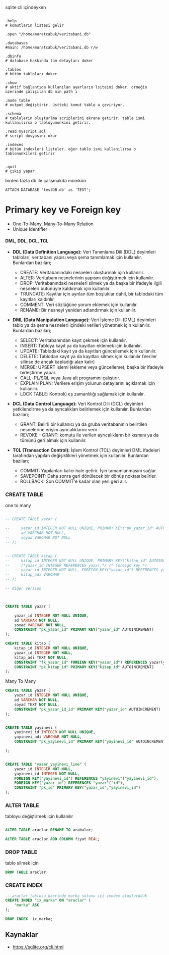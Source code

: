 
sqlite cli içindeyken

```sqlite

.help
# komutların listesi gelir

.open "/home/muratcabuk/veritabani.db"

.databases
#main: /home/muratcabuk/veritabani.db r/w

.dbinfo
# database hakkında tüm detayları doker

.tables
# bütün tabloları doker

.show
# aktif bağlantıda kullanılan ayarların lsiteini doker. orneğin üzerinde çalışılan db nin path i

.mode table
# output değiştirir. üstteki komut table a çeviriyor.

.schema
# tabloların oluşturlma scriplerini ekrana getirir. table ismi kullanılırsa o tabloyununkini getirir.

.read myscript.sql
# script dosyasını okur

.indexes
# bütün indexleri listeler. eğer tablo ismi kullanılırsa o tablonunkileri getirir


.quit 
# çıkış yapar

```
birden fazla db ile çalışmakda mümkün 

```
ATTACH DATABASE 'testDB.db' as 'TEST';
```

# Primary key ve Foreign key
- One-To-Many, Many-To-Many Relation
- Unique Identifier


#### DML, DDL, DCL, TCL

- **DDL (Data Definition Language):** Veri Tanımlama Dili (DDL) deyimleri tabloları, veritabanı yapısı veya şema tanımlamak için kullanılır.
Bunlardan bazıları;

    - CREATE: Veritabanındaki nesneleri oluşturmak için kullanılır.
    - ALTER: Veritabanı nesnelerinin yapısını değiştirmek için kullanılır.
    - DROP: Veritabanındaki nesneleri silmek ya da başka bir ifadeyle ilgili nesneleri bütünüyle kaldırmak için kullanılır.
    - TRUNCATE: Kayıtlar için ayrılan tüm boşluklar dahil, bir tablodaki tüm kayıtları kaldırılır
    - COMMENT: Veri sözlüğüne yorum eklemek için kullanılır.
    - RENAME: Bir nesneyi yeniden adlandırmak için kullanılır.

- **DML (Data Manipulation Language):** Veri İşleme Dili (DML) deyimleri tablo ya da şema nesneleri içindeki verileri yönetmek için kullanılır.
Bunlardan bazıları;

    - SELECT: Veritabanından kayıt çekmek için kullanılır.
    - INSERT: Tabloya kayıt ya da kayıtları eklemek için kullanılır.
    - UPDATE: Tablodaki kayıt ya da kayıtları güncellemek için kullanılır.
    - DELETE: Tablodan kayıt ya da kayıtları silmek için kullanılır (Veriler silinse de ancak kapladığı alan kalır)
    - MERGE: UPSERT işlemi (ekleme veya güncelleme), başka bir ifadeyle birleştirme yapar.
    - CALL: PL/SQL veya Java alt programını çalıştırır.
    - EXPLAIN PLAN: Verilere erişim yolunun detaylarını açıklamak için kullanılır.
    - LOCK TABLE: Kontrolü eş zamanlılığı sağlamak için kullanılır.

- **DCL (Data Control Language):** Veri Kontrol Dili (DCL) deyimleri yetkilendirme ya da ayrıcalıkları belirlemek için kullanılır.
Bunlardan bazıları;
    - GRANT: Belirli bir kullanıcı ya da gruba veritabanının belirtilen nesnelerine erişim ayrıcalıklarını verir.
    - REVOKE - GRANT: komutu ile verilen ayrıcalıkların bir kısmını ya da tümünü geri almak için kullanılır.

- **TCL (Transaction Control):** İşlem Kontrol (TCL) deyimleri DML ifadeleri tarafından yapılan değişiklikleri yönetmek için kullanılır.
Bunlardan bazıları;
    - COMMIT: Yapılanları kalıcı hale getirir. İşin tamamlanmasını sağlar.
    - SAVEPOINT: Daha sonra geri dönülecek bir dönüş noktası belirler.
    - ROLLBACK: Son COMMIT'e kadar olan yeri geri alır.


### CREATE TABLE


one to many 


```sql

-- CREATE TABLE yazar (

--     yazar_id INTEGER NOT NULL UNIQUE, PRIMARY KEY("pk_yazar_id" AUTOINCREMENT),
--     ad VARCHAR NOT NULL,
--     soyad VARCHAR NOT NULL
-- );


-- CREATE TABLE kitap (
--     kitap_id INTEGER NOT NULL UNIQUE, PRIMARY KEY("kitap_id" AUTOINCREMENT),
--     /*yazar_id INTEGER REFERENCES yazar,*/ /* foreign key */
--     yazar_id INTEGER NOT NULL, FOREIGN KEY("yazar_id") REFERENCES yazar(yazar_id)
--     kitap_adi VARCHAR
-- );

-- diğer version



CREATE TABLE yazar (

    yazar_id INTEGER NOT NULL UNIQUE, 
    ad VARCHAR NOT NULL,
    soyad VARCHAR NOT NULL,
    CONSTRAINT "pk_yazar_id" PRIMARY KEY("yazar_id" AUTOINCREMENT)
);

CREATE TABLE kitap (
    kitap_id INTEGER NOT NULL UNIQUE,
    yazar_id INTEGER NOT NULL,
    kitap_adi TEXT NOT NULL,
    CONSTRAINT "fk_yazar_id" FOREIGN KEY("yazar_id") REFERENCES yazar(yazar_id),
    CONSTRAINT "pk_kitap_id" PRIMARY KEY("kitap_id" AUTOINCREMENT)
);


```

Many To Many


```sql
CREATE TABLE yazar (
    yazar_id INTEGER NOT NULL UNIQUE, 
    ad VARCHAR NOT NULL,
    soyad TEXT NOT NULL,
    CONSTRAINT "pk_yazar_id_id" PRIMARY KEY("yazar_id" AUTOINCREMENT)
);


CREATE TABLE yayinevi (
    yayinevi_id INTEGER NOT NULL UNIQUE,
    yayinevi_adi VARCHAR NOT NULL,
    CONSTRAINT "pk_yayinevi_id" PRIMARY KEY("yayinevi_id" AUTOINCREMENT)

);


CREATE TABLE "yazar_yayinevi_line" (
    yazar_id INTEGER NOT NULL,
    yayinevi_id	INTEGER NOT NULL,
    FOREIGN KEY("yayinevi_id") REFERENCES "yayinevi"("yayinevi_id"),
    FOREIGN KEY("yazar_id") REFERENCES "yazar"("id"),
    CONSTRAINT "pk_id" PRIMARY KEY("yazar_id","yayinevi_id")
);

```

### ALTER TABLE

tabloyu değiştirmek için kullanılır

```sql

ALTER TABLE araclar RENAME TO arabalar;

ALTER TABLE araclar ADD COLUMN fiyat REAL;

```

### DROP TABLE

tablo silmek için

```sql
DROP TABLE araclar;


```

### CREATE INDEX

```sql
-- araçlar tablosu üzerinde marka sütunu içi imndex oluşturdduk
CREATE INDEX "ix_marka" ON "araclar" (
	"marka"	ASC
);

DROP INDEX  ix_marka;

```



## Kaynaklar
- https://sqlite.org/cli.html